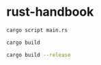 # rust-handbook

```bash
cargo script main.rs
```

```bash
cargo build
```


```bash
cargo build --release
```